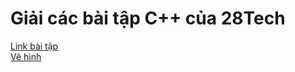 # Giải các bài tập C++ của 28Tech

[Link bài tập](https://drive.google.com/drive/folders/1hEFjBBe-KM7ZQNqE0dXOMFygeApnZ5CJ)  
[Vẽ hình](https://drive.google.com/file/d/1DzYHmab6UIS_c8cLR3k4sRGQ8bMnoXr0/view?usp=drive_link)

